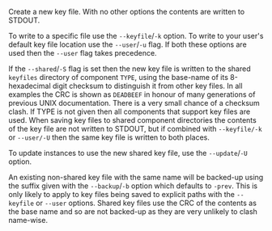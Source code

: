 Create a new key file. With no other options the contents are written to STDOUT.

To write to a specific file use the `--keyfile`/`-k` option. To write to your user's default key file location use the `--user`/`-u` flag. If both these options are used then the `--user` flag takes precedence.

If the `--shared`/`-S` flag is set then the new key file is written to the shared `keyfiles` directory of component `TYPE`, using the base-name of its 8-hexadecimal digit checksum to distinguish it from other key files. In all examples the CRC is shown as `DEADBEEF` in honour of many generations of previous UNIX documentation. There is a very small chance of a checksum clash. If TYPE is not given then all components that support key files are used. When saving key files to shared component directories the contents of the key file are not written to STDOUT, but if combined with `--keyfile/-k` or `--user/-U` then the same key file is written to both places.

To update instances to use the new shared key file, use the `--update`/`-U` option.

An existing non-shared key file with the same name will be backed-up using the suffix given with the `--backup`/`-b` option which defaults to `-prev`. This is only likely to apply to key files being saved to explicit paths with the `--keyfile` or `--user` options. Shared key files use the CRC of the contents as the base name and so are not backed-up as they are very unlikely to clash name-wise.
